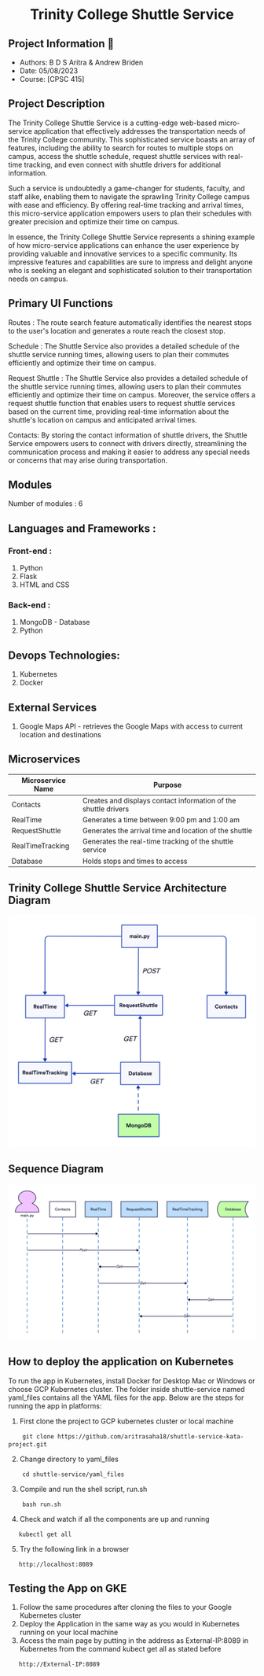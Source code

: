 <h1 align="center">Trinity College Shuttle Service </h1>

## Project Information 👤
* Authors: B D S Aritra & Andrew Briden
* Date: 05/08/2023
* Course: [CPSC 415]

## Project Description

The Trinity College Shuttle Service is a cutting-edge web-based micro-service application that effectively addresses the transportation needs of the Trinity College community. This sophisticated service boasts an array of features, including the ability to search for routes to multiple stops on campus, access the shuttle schedule, request shuttle services with real-time tracking, and even connect with shuttle drivers for additional information.

Such a service is undoubtedly a game-changer for students, faculty, and staff alike, enabling them to navigate the sprawling Trinity College campus with ease and efficiency. By offering real-time tracking and arrival times, this micro-service application empowers users to plan their schedules with greater precision and optimize their time on campus.

In essence, the Trinity College Shuttle Service represents a shining example of how micro-service applications can enhance the user experience by providing valuable and innovative services to a specific community. Its impressive features and capabilities are sure to impress and delight anyone who is seeking an elegant and sophisticated solution to their transportation needs on campus.

## Primary UI Functions

Routes : The route search feature automatically identifies the nearest stops to the user's location and generates a route reach the closest stop.

Schedule : The Shuttle Service also provides a detailed schedule of the shuttle service running times, allowing users to plan their commutes efficiently and optimize their time on campus. 

Request Shuttle : The Shuttle Service also provides a detailed schedule of the shuttle service running times, allowing users to plan their commutes efficiently and optimize their time on campus. Moreover, the service offers a request shuttle function that enables users to request shuttle services based on the current time, providing real-time information about the shuttle's location on campus and anticipated arrival times.

Contacts: By storing the contact information of shuttle drivers, the Shuttle Service empowers users to connect with drivers directly, streamlining the communication process and making it easier to address any special needs or concerns that may arise during transportation. 

## Modules 
Number of modules : 6

## Languages and Frameworks : 

### Front-end : 

1. Python
2. Flask
3. HTML and CSS

### Back-end :

1. MongoDB - Database
2. Python

## Devops Technologies:

1. Kubernetes
2. Docker

## External Services

1. Google Maps API - retrieves the Google Maps with access to current location and destinations

## Microservices


| Microservice Name  | Purpose                                                |
|-----------------|--------------------------------------------------------|
| Contacts        | Creates and displays contact information of the shuttle drivers
| RealTime       | Generates a time between 9:00 pm and 1:00 am
| RequestShuttle | Generates the arrival time and location of the shuttle
| RealTimeTracking| Generates the real-time tracking of the shuttle service
| Database | Holds stops and times to access 

## Trinity College Shuttle Service Architecture Diagram

![Diagram](https://github.com/aritrasaha18/shuttle-service-kata-project/blob/main/cloudproject.png)

## Sequence Diagram
![Sequence Diagram](https://github.com/aritrasaha18/shuttle-service-kata-project/blob/main/cloudproject-Sequence.png)

## How to deploy the application on Kubernetes

To run the app in Kubernetes, install Docker for Desktop Mac or Windows or choose GCP Kubernetes cluster. The folder inside shuttle-service named yaml_files contains all the YAML files for the app. Below are the steps for running the app in platforms:

1. First clone the project to GCP kubernetes cluster or local machine
```
    git clone https://github.com/aritrasaha18/shuttle-service-kata-project.git
```
2. Change directory to yaml_files
```
    cd shuttle-service/yaml_files
```
3. Compile and run the shell script, run.sh
```
    bash run.sh
```
4. Check and watch if all the components are up and running
```
   kubectl get all
```
5. Try the following link in a browser
```
   http://localhost:8089
```

## Testing the App on GKE

1. Follow the same procedures after cloning the files to your Google Kubernetes cluster
2. Deploy the Application in the same way as you would in Kubernetes running on your local machine
3. Access the main page by putting in the address as External-IP:8089 in Kubernetes from the command kubect get all as stated before
```
   http://External-IP:8089
```
